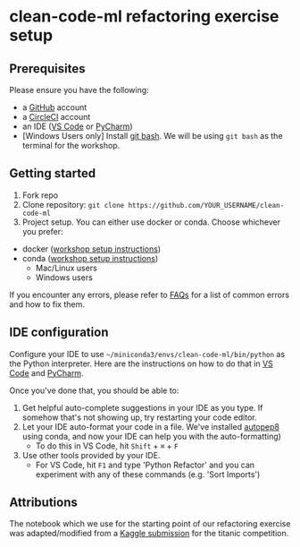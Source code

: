# clean-code-ml refactoring exercise setup

## Prerequisites

Please ensure you have the following:

- a [GitHub](https://github.com/) account
- a [CircleCI](https://circleci.com) account
- an IDE ([VS Code](https://code.visualstudio.com/Download) or [PyCharm](https://www.jetbrains.com/pycharm/download/))
- [Windows Users only] Install [git bash](https://gitforwindows.org/). We will be using `git bash` as the terminal for the workshop.

## Getting started

1. Fork repo
1. Clone repository: `git clone https://github.com/YOUR_USERNAME/clean-code-ml`
1. Project setup. You can either use docker or conda. Choose whichever you prefer:

- docker ([workshop setup instructions](./setup-docker.md))
- conda ([workshop setup instructions](./setup-conda.md))
  - Mac/Linux users
  - Windows users

If you encounter any errors, please refer to [FAQs](./FAQs.md) for a list of common errors and how to fix them.

## IDE configuration

Configure your IDE to use `~/miniconda3/envs/clean-code-ml/bin/python` as the Python interpreter. Here are the instructions on how to do that in [VS Code](https://code.visualstudio.com/docs/python/environments) and [PyCharm](https://www.jetbrains.com/help/pycharm/configuring-python-interpreter.html).

Once you've done that, you should be able to:

1. Get helpful auto-complete suggestions in your IDE as you type. If somehow that's not showing up, try restarting your code editor.
1. Let your IDE auto-format your code in a file. We've installed [autopep8](https://github.com/hhatto/autopep8) using conda, and now your IDE can help you with the auto-formatting)
   - To do this in VS Code, hit `Shift` + `⌘` + `F`
1. Use other tools provided by your IDE.
   - For VS Code, hit `F1` and type 'Python Refactor' and you can experiment with any of these commands (e.g. 'Sort Imports')

## Attributions

The notebook which we use for the starting point of our refactoring exercise was adapted/modified from a [Kaggle submission](https://www.kaggle.com/bhaveshsk/getting-started-with-titanic-dataset/data) for the titanic competition.
